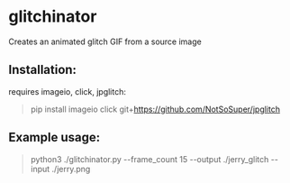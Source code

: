 # glitchinator

Creates an animated glitch GIF from a source image

## Installation:

requires imageio, click, jpglitch:

> pip install imageio click git+https://github.com/NotSoSuper/jpglitch

## Example usage:
> python3 ./glitchinator.py --frame_count 15 --output ./jerry_glitch --input ./jerry.png
